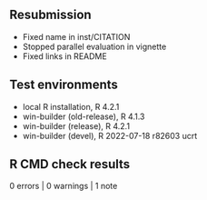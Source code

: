 ## Resubmission
* Fixed name in inst/CITATION
* Stopped parallel evaluation in vignette
* Fixed links in README

## Test environments
* local R installation, R 4.2.1
* win-builder (old-release), R 4.1.3
* win-builder (release), R 4.2.1
* win-builder (devel), R 2022-07-18 r82603 ucrt

## R CMD check results

0 errors | 0 warnings | 1 note
